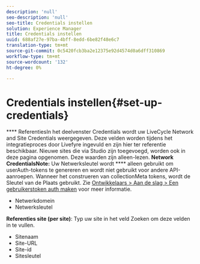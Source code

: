 ```yaml
---
description: 'null'
seo-description: 'null'
seo-title: Credentials instellen
solution: Experience Manager
title: Credentials instellen
uuid: 688af27e-97ba-4bff-8edd-6be82f48e6c7
translation-type: tm+mt
source-git-commit: 0c5420fcb3ba2e12375e92d4574d0a6dff310869
workflow-type: tm+mt
source-wordcount: '132'
ht-degree: 0%

---
```



# Credentials instellen{#set-up-credentials}

**** ReferentiesIn het deelvenster Credentials wordt uw LiveCycle Network and Site Credentials weergegeven. Deze velden worden tijdens het integratieproces door Livefyre ingevuld en zijn hier ter referentie beschikbaar. Nieuwe sites die via Studio zijn toegevoegd, worden ook in deze pagina opgenomen. Deze waarden zijn alleen-lezen.
**Network** **CredentialsNote:** Uw Netwerksleutel wordt  **** alleen gebruikt om userAuth-tokens te genereren en wordt niet gebruikt voor andere API-aanroepen. Wanneer het construeren van collectionMeta tokens, wordt de Sleutel van de Plaats gebruikt. Zie [Ontwikkelaars > Aan de slag > Een gebruikerstoken auth maken](https://answers.livefyre.com/developers/getting-started/tokens/auth/) voor meer informatie.

* Netwerkdomein
* Netwerksleutel

**Referenties site (per site)**: Typ uw site in het veld Zoeken om deze velden in te vullen.

* Sitenaam
* Site-URL
* Site-id
* Sitesleutel

